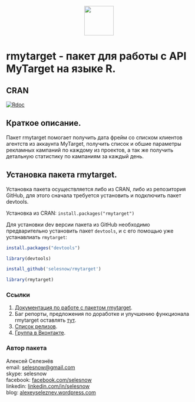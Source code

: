 <p align="center">
<a href="https://selesnow.github.io/"><img src="https://alexeyseleznev.files.wordpress.com/2017/03/as.png" height="80"></a>
</p>

# rmytarget - пакет для работы с API MyTarget на языке R.

## CRAN
[![Rdoc](http://www.rdocumentation.org/badges/version/rmytarget)](http://www.rdocumentation.org/packages/rmytarget)

## Краткое описание.

Пакет rmytarget помогает получить дата фрейм со списком клиентов агентств из аккаунта MyTarget, получить список и обшие параметры рекламных кампаний по каждому из проектов, а так же получить детальную статистику по кампаниям за каждый день.

## Установка пакета rmytarget.

Установка пакета осуществляется либо из CRAN, либо из репозитория GitHub, для этого сначала требуется установить и подключить пакет devtools.

Установка из CRAN: `install.packages("rmytarget")`

Для установки dev версии пакета из GitHub необходимо предварительно установить пакет `devtools`, и с его помощью уже устанавлиать `rmytarget`:

```r
install.packages("devtools")

library(devtools)

install_github('selesnow/rmytarget')

library(rmytarget)
```

### Ссылки
1. [Документация по работе с пакетом rmytarget](https://selesnow.github.io/rmytarget/).
2. Баг репорты, предложения по доработке и улучшению функционала rmytarget оставлять [тут](https://github.com/selesnow/rmytarget/issues). 
3. [Список релизов](https://github.com/selesnow/rmytarget/releases).
4. [Группа в Вконтакте](https://vk.com/data_club).

### Автор пакета
Алексей Селезнёв
<Br>email: selesnow@gmail.com
<Br>skype: selesnow
<Br>facebook: [facebook.com/selesnow](https://facebook.com/selesnow)
<Br>linkedin: [linkedin.com/in/selesnow](https://linkedin.com/in/selesnow)
<Br>blog: [alexeyseleznev.wordpress.com](https://alexeyseleznev.wordpress.com/)
